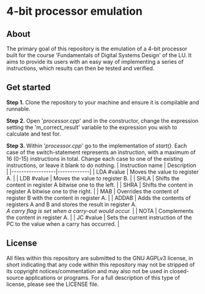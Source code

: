 # 4-bit processor emulation
## About
The primary goal of this repository is the emulation of a 4-bit processor built for the course 'Fundamentals of 
Digital Systems Design' of the LU. It aims to provide its users with an easy way of implementing a series of 
instructions, which results can then be tested and verified.
## Get started
**Step 1.** Clone the repository to your machine and ensure it is compilable and runnable.  

**Step 2.** Open '_processor.cpp_' and in the constructor, change the expression setting the 'm_correct_result'
variable to the expression you wish to calculate and test for.   

**Step 3.** Within '_processor.cpp_' go to the implementation of _start()_. Each case of the switch-statement represents an 
instruction, with a maximum of 16 (0-15) instructions in total. Change each case to one of the existing instructions, 
or leave it blank to do nothing.
| Instruction name | Description |
|------------------|-------------|
| LDA #value       | Moves the value to register A. |
| LDB #value       | Moves the value to register B. |
| SHLA             | Shifts the content in register A bitwise one to the left. |
| SHRA             | Shifts the content in register A bitwise one to the right. |
| MAB              | Overrides the content of register B with the content in register A. |
| ADDAB            | Adds the contents of registers A and B and stores the result in register A.<br>_A carry flag is set when a carry-out would occur._ |
| NOTA             | Complements the content in register A. |
| JC #value        | Sets the current instruction of the PC to the value when a carry has occurred. |
## License
All files within this repository are submitted to the GNU AGPLv3 license, in short indicating that any code within this repository may not be stripped of its copyright notices/commentation and may also not be used in closed-source applications or programs. For a full description of this type of license, please see the LICENSE file.
